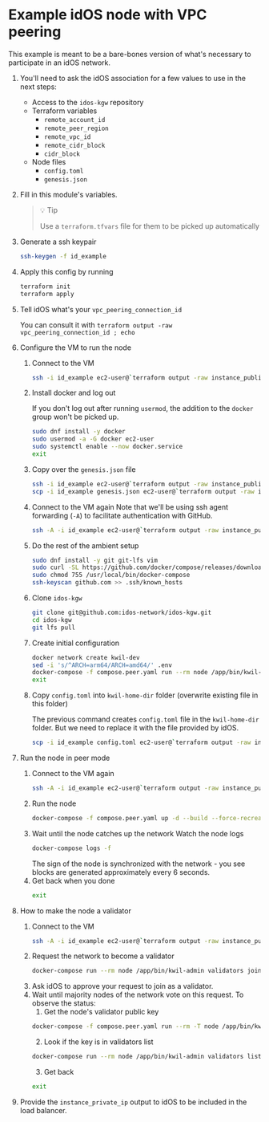 # Example idOS node with VPC peering

This example is meant to be a bare-bones version of what's necessary to participate in an idOS network.

1. You'll need to ask the idOS association for a few values to use in the next steps:
    - Access to the `idos-kgw` repository
    - Terraform variables
      - `remote_account_id`
      - `remote_peer_region`
      - `remote_vpc_id`
      - `remote_cidr_block`
      - `cidr_block`
    - Node files
      - `config.toml`
      - `genesis.json`

2. Fill in this module's variables.
    > 💡 Tip
    >
    > Use a `terraform.tfvars` file for them to be picked up automatically

3. Generate a ssh keypair
    ```bash
    ssh-keygen -f id_example
    ```

4. Apply this config by running
    ```bash
    terraform init
    terraform apply
    ```

4. Tell idOS what's your `vpc_peering_connection_id`

    You can consult it with `terraform output -raw vpc_peering_connection_id ; echo`

5. Configure the VM to run the node
   1. Connect to the VM
       ```bash
       ssh -i id_example ec2-user@`terraform output -raw instance_public_ip`
       ```
   2. Install docker and log out

       If you don't log out after running `usermod`, the addition to the `docker` group won't be picked up.
       ```bash
       sudo dnf install -y docker
       sudo usermod -a -G docker ec2-user
       sudo systemctl enable --now docker.service
       exit
       ```
   3. Copy over the `genesis.json` file
       ```bash
       ssh -i id_example ec2-user@`terraform output -raw instance_public_ip` mkdir -p kwil-home-dir
       scp -i id_example genesis.json ec2-user@`terraform output -raw instance_public_ip`:kwil-home-dir/
       ```
   3. Connect to the VM again
       Note that we'll be using ssh agent forwarding (`-A`) to facilitate authentication with GitHub.
       ```bash
       ssh -A -i id_example ec2-user@`terraform output -raw instance_public_ip`
       ```
   4. Do the rest of the ambient setup
       ```bash
       sudo dnf install -y git git-lfs vim
       sudo curl -SL https://github.com/docker/compose/releases/download/v2.27.0/docker-compose-linux-x86_64 -o /usr/local/bin/docker-compose
       sudo chmod 755 /usr/local/bin/docker-compose
       ssh-keyscan github.com >> .ssh/known_hosts
       ```
   5. Clone `idos-kgw`
       ```bash
       git clone git@github.com:idos-network/idos-kgw.git
       cd idos-kgw
       git lfs pull
       ```
   6. Create initial configuration
       ```bash
       docker network create kwil-dev
       sed -i 's/^ARCH=arm64/ARCH=amd64/' .env
       docker-compose -f compose.peer.yaml run --rm node /app/bin/kwil-admin setup peer --root-dir /app/home_dir/ --genesis /app/home_dir/genesis.json
       exit
       ```
   7. Copy `config.toml` into `kwil-home-dir` folder (overwrite existing file in this folder)

        The previous command creates `config.toml` file in the `kwil-home-dir` folder. But we need to replace it with the file provided by idOS.
        ```bash
        scp -i id_example config.toml ec2-user@`terraform output -raw instance_public_ip`:kwil-home-dir/
        ```

6. Run the node in peer mode
   1. Connect to the VM again
        ```bash
        ssh -A -i id_example ec2-user@`terraform output -raw instance_public_ip`
        ```
   2. Run the node
        ```bash
        docker-compose -f compose.peer.yaml up -d --build --force-recreate
        ```
   3. Wait until the node catches up the network
        Watch the node logs
        ```bash
        docker-compose logs -f
        ```
        The sign of the node is synchronized with the network - you see blocks are generated approximately every 6 seconds.
   4.  Get back when you done
        ```bash
        exit
        ```
7.  How to make the node a validator
    1. Connect to the VM
        ```bash
        ssh -A -i id_example ec2-user@`terraform output -raw instance_public_ip`
        ```
    2. Request the network to become a validator
        ```bash
        docker-compose run --rm node /app/bin/kwil-admin validators join --rpcserver /sockets/node.admin-sock
        ```
    3. Ask idOS to approve your request to join as a validator.
    4. Wait until majority nodes of the network vote on this request. To observe the status:
       1.  Get the node's validator public key
       ```bash
       docker-compose -f compose.peer.yaml run --rm -T node /app/bin/kwil-admin node status --rpcserver /sockets/node.admin-sock | jq -r .validator.pubkey
       ```
       2.  Look if the key is in validators list
       ```bash
       docker-compose run --rm node /app/bin/kwil-admin validators list --rpcserver /sockets/node.admin-sock
       ```
       3.  Get back
       ```bash
       exit
       ```
8.  Provide the `instance_private_ip` output to idOS to be included in the load balancer.
